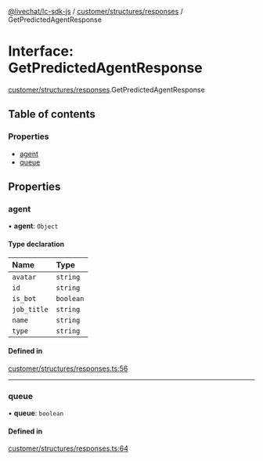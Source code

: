 [@livechat/lc-sdk-js](../README.md) / [customer/structures/responses](../modules/customer_structures_responses.md) / GetPredictedAgentResponse

# Interface: GetPredictedAgentResponse

[customer/structures/responses](../modules/customer_structures_responses.md).GetPredictedAgentResponse

## Table of contents

### Properties

- [agent](customer_structures_responses.GetPredictedAgentResponse.md#agent)
- [queue](customer_structures_responses.GetPredictedAgentResponse.md#queue)

## Properties

### agent

• **agent**: `Object`

#### Type declaration

| Name | Type |
| :------ | :------ |
| `avatar` | `string` |
| `id` | `string` |
| `is_bot` | `boolean` |
| `job_title` | `string` |
| `name` | `string` |
| `type` | `string` |

#### Defined in

[customer/structures/responses.ts:56](https://github.com/livechat/lc-sdk-js/blob/a63b0a6/src/customer/structures/responses.ts#L56)

___

### queue

• **queue**: `boolean`

#### Defined in

[customer/structures/responses.ts:64](https://github.com/livechat/lc-sdk-js/blob/a63b0a6/src/customer/structures/responses.ts#L64)
